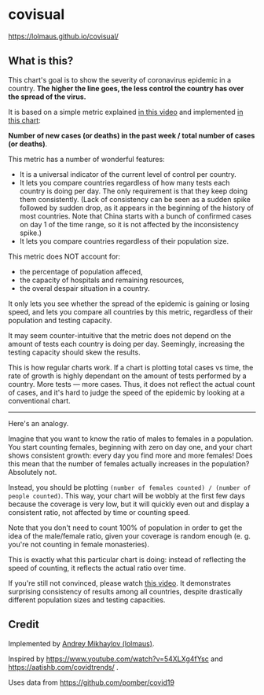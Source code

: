# covisual

https://lolmaus.github.io/covisual/



## What is this?

This chart's goal is to show the severity of coronavirus epidemic in a country. **The higher the line goes, the less control the country has over the spread of the virus.**

It is based on a simple metric explained [in this video](https://www.youtube.com/watch?v=54XLXg4fYsc) and implemented [in this chart](https://aatishb.com/covidtrends/):

**Number of new cases (or deaths) in the past week / total number of cases (or deaths)**.

This metric has a number of wonderful features:

* It is a universal indicator of the current level of control per country.
* It lets you compare countries regardless of how many tests each country is doing per day. The only requirement is that they keep doing them consistently. (Lack of consistency can be seen as a sudden spike followed by sudden drop, as it appears in the beginning of the history of most countries. Note that China starts with a bunch of confirmed cases on day 1 of the time range, so it is not affected by the inconsistency spike.)
* It lets you compare countries regardless of their population size.

This metric does NOT account for:
* the percentage of population affeced,
* the capacity of hospitals and remaining resources,
* the overal despair situation in a country.

It only lets you see whether the spread of the epidemic is gaining or losing speed, and lets you compare all countries by this metric, regardless of their population and testing capacity.

It may seem counter-intuitive that the metric does not depend on the amount of tests each country is doing per day. Seemingly, increasing the testing capacity should skew the results.

This is how regular charts work. If a chart is plotting total cases vs time, the rate of growth is highly dependant on the amount of tests performed by a country. More tests — more cases. Thus, it does not reflect the actual count of cases, and it's hard to judge the speed of the epidemic by looking at a conventional chart.

***

Here's an analogy.

Imagine that you want to know the ratio of males to females in a population. You start counting females, beginning with zero on day one, and your chart shows consistent growth: every day you find more and more females! Does this mean that the number of females actually increases in the population? Absolutely not.

Instead, you should be plotting `(number of females counted) / (number of people counted)`. This way, your chart will be wobbly at the first few days because the coverage is very low, but it will quickly even out and display a consistent ratio, not affected by time or counting speed.

Note that you don't need to count 100% of population in order to get the idea of the male/female ratio, given your coverage is random enough (e. g. you're not counting in female monasteries).

This is exactly what this particular chart is doing: instead of reflecting the speed of counting, it reflects the actual ratio over time.

If you're still not convinced, please watch [this video](https://www.youtube.com/watch?v=54XLXg4fYsc). It demonstrates surprising consistency of results among all countries, despite drastically different population sizes and testing capacities.



## Credit

Implemented by [Andrey Mikhaylov (lolmaus)](https://github.com/lolmaus/).

Inspired by https://www.youtube.com/watch?v=54XLXg4fYsc and https://aatishb.com/covidtrends/ .

Uses data from https://github.com/pomber/covid19

